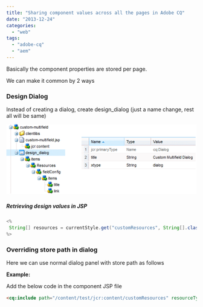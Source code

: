 ```yaml
---
title: "Sharing component values across all the pages in Adobe CQ"
date: "2013-12-24"
categories: 
  - "web"
tags: 
  - "adobe-cq"
  - "aem"
---
```


Basically the component properties are stored per page.

We can make it common by 2 ways

### Design Dialog

Instead of creating a dialog, create design_dialog (just a name change, rest all will be same)

![Adobe CQ Design Dialog](./images/design_dialog.gif)

##### Retrieving design values in JSP

```java
<%
 String[] resources = currentStyle.get("customResources", String[].class);
%>
```

### Overriding store path in dialog

Here we can use normal dialog panel with store path as follows

**Example:**

Add the below code in the component JSP file

```html
<cq:include path="/content/test/jcr:content/customResources" resourceType="test-components/components/customResources" />
```
